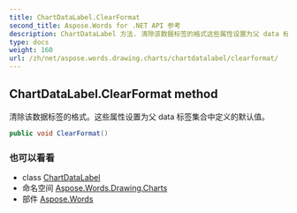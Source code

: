 ```yaml
---
title: ChartDataLabel.ClearFormat
second_title: Aspose.Words for .NET API 参考
description: ChartDataLabel 方法. 清除该数据标签的格式这些属性设置为父 data 标签集合中定义的默认值
type: docs
weight: 160
url: /zh/net/aspose.words.drawing.charts/chartdatalabel/clearformat/
---
```

## ChartDataLabel.ClearFormat method

清除该数据标签的格式。这些属性设置为父 data 标签集合中定义的默认值。

```csharp
public void ClearFormat()
```

### 也可以看看

* class [ChartDataLabel](../)
* 命名空间 [Aspose.Words.Drawing.Charts](../../chartdatalabel/)
* 部件 [Aspose.Words](../../../)


